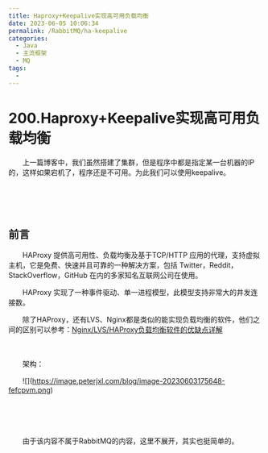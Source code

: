 ```yaml
---
title: Haproxy+Keepalive实现高可用负载均衡
date: 2023-06-05 10:06:34
permalink: /RabbitMQ/ha-keepalive
categories:
  - Java
  - 主流框架
  - MQ
tags:
  - 
---
```

# 200.Haproxy+Keepalive实现高可用负载均衡

　　上一篇博客中，我们虽然搭建了集群，但是程序中都是指定某一台机器的IP的，这样如果宕机了，程序还是不可用。为此我们可以使用keepalive。
<!-- more -->
　　‍

　　‍

## 前言

　　HAProxy 提供高可用性、负载均衡及基于TCP/HTTP 应用的代理，支持虚拟主机，它是免费、快速并且可靠的一种解决方案，包括 Twitter，Reddit，StackOverflow，GitHub 在内的多家知名互联网公司在使用。

　　HAProxy 实现了一种事件驱动、单一进程模型，此模型支持非常大的井发连接数。

　　除了HAProxy，还有LVS、Nginx都是类似的能实现负载均衡的软件，他们之间的区别可以参考：[Nginx/LVS/HAProxy负载均衡软件的优缺点详解](http://www.ha97.com/5646.html)

　　‍

　　架构：

　　![]​(https://image.peterjxl.com/blog/image-20230603175648-fefcpvm.png)​

　　‍

　　‍

　　由于该内容不属于RabbitMQ的内容，这里不展开，其实也挺简单的。
